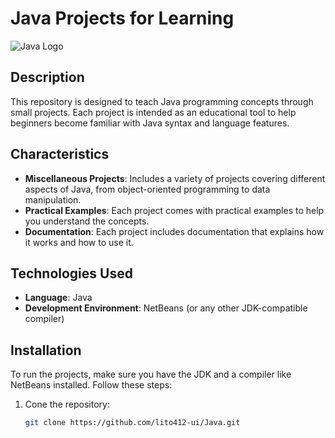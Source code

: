 # Java Projects for Learning

![Java Logo](https://imgs.search.brave.com/ET0S7tvlvtwcQz_q6MV7V79QBhgihBgx6YxvezMiCQg/rs:fit:500:0:0:0/g:ce/aHR0cHM6Ly8xMDAw/bWFyY2FzLm5ldC93/cC1jb250ZW50L3Vw/bG9hZHMvMjAyMC8x/MS9KYXZhLUxvZ28t/MTk5Ni02MDB4NDI5/LmpwZw)

## Description

This repository is designed to teach Java programming concepts through small projects. Each project is intended as an educational tool to help beginners become familiar with Java syntax and language features.

## Characteristics

- **Miscellaneous Projects**: Includes a variety of projects covering different aspects of Java, from object-oriented programming to data manipulation.
- **Practical Examples**: Each project comes with practical examples to help you understand the concepts.
- **Documentation**: Each project includes documentation that explains how it works and how to use it.

## Technologies Used

- **Language**: Java
- **Development Environment**: NetBeans (or any other JDK-compatible compiler)

## Installation

To run the projects, make sure you have the JDK and a compiler like NetBeans installed. Follow these steps:

1. Cone the repository:
   ```bash
   git clone https://github.com/lito412-ui/Java.git

